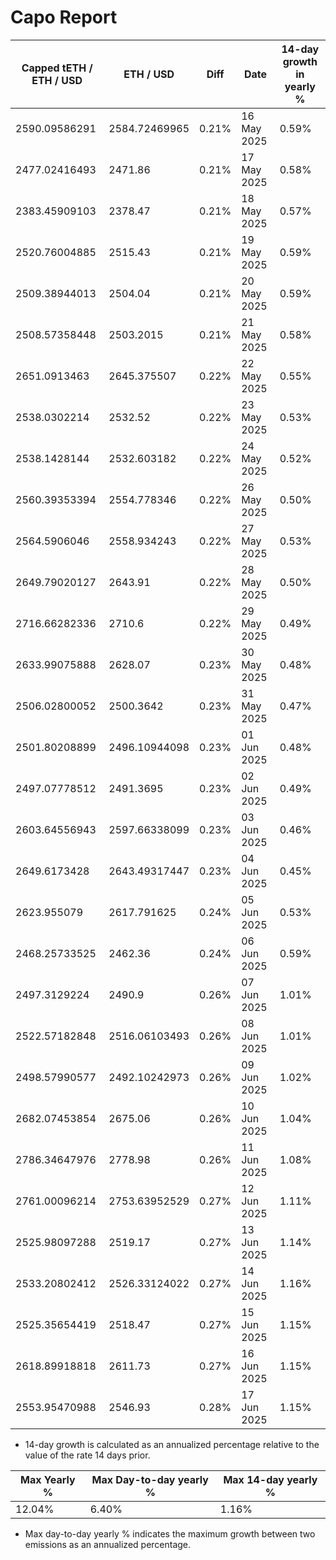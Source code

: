 # Capo Report

| Capped tETH / ETH / USD | ETH / USD     | Diff  | Date        | 14-day growth in yearly % |
| ----------------------- | ------------- | ----- | ----------- | ------------------------- |
| 2590.09586291           | 2584.72469965 | 0.21% | 16 May 2025 | 0.59%                     |
| 2477.02416493           | 2471.86       | 0.21% | 17 May 2025 | 0.58%                     |
| 2383.45909103           | 2378.47       | 0.21% | 18 May 2025 | 0.57%                     |
| 2520.76004885           | 2515.43       | 0.21% | 19 May 2025 | 0.59%                     |
| 2509.38944013           | 2504.04       | 0.21% | 20 May 2025 | 0.59%                     |
| 2508.57358448           | 2503.2015     | 0.21% | 21 May 2025 | 0.58%                     |
| 2651.0913463            | 2645.375507   | 0.22% | 22 May 2025 | 0.55%                     |
| 2538.0302214            | 2532.52       | 0.22% | 23 May 2025 | 0.53%                     |
| 2538.1428144            | 2532.603182   | 0.22% | 24 May 2025 | 0.52%                     |
| 2560.39353394           | 2554.778346   | 0.22% | 26 May 2025 | 0.50%                     |
| 2564.5906046            | 2558.934243   | 0.22% | 27 May 2025 | 0.53%                     |
| 2649.79020127           | 2643.91       | 0.22% | 28 May 2025 | 0.50%                     |
| 2716.66282336           | 2710.6        | 0.22% | 29 May 2025 | 0.49%                     |
| 2633.99075888           | 2628.07       | 0.23% | 30 May 2025 | 0.48%                     |
| 2506.02800052           | 2500.3642     | 0.23% | 31 May 2025 | 0.47%                     |
| 2501.80208899           | 2496.10944098 | 0.23% | 01 Jun 2025 | 0.48%                     |
| 2497.07778512           | 2491.3695     | 0.23% | 02 Jun 2025 | 0.49%                     |
| 2603.64556943           | 2597.66338099 | 0.23% | 03 Jun 2025 | 0.46%                     |
| 2649.6173428            | 2643.49317447 | 0.23% | 04 Jun 2025 | 0.45%                     |
| 2623.955079             | 2617.791625   | 0.24% | 05 Jun 2025 | 0.53%                     |
| 2468.25733525           | 2462.36       | 0.24% | 06 Jun 2025 | 0.59%                     |
| 2497.3129224            | 2490.9        | 0.26% | 07 Jun 2025 | 1.01%                     |
| 2522.57182848           | 2516.06103493 | 0.26% | 08 Jun 2025 | 1.01%                     |
| 2498.57990577           | 2492.10242973 | 0.26% | 09 Jun 2025 | 1.02%                     |
| 2682.07453854           | 2675.06       | 0.26% | 10 Jun 2025 | 1.04%                     |
| 2786.34647976           | 2778.98       | 0.26% | 11 Jun 2025 | 1.08%                     |
| 2761.00096214           | 2753.63952529 | 0.27% | 12 Jun 2025 | 1.11%                     |
| 2525.98097288           | 2519.17       | 0.27% | 13 Jun 2025 | 1.14%                     |
| 2533.20802412           | 2526.33124022 | 0.27% | 14 Jun 2025 | 1.16%                     |
| 2525.35654419           | 2518.47       | 0.27% | 15 Jun 2025 | 1.15%                     |
| 2618.89918818           | 2611.73       | 0.27% | 16 Jun 2025 | 1.15%                     |
| 2553.95470988           | 2546.93       | 0.28% | 17 Jun 2025 | 1.15%                     |

- 14-day growth is calculated as an annualized percentage relative to the value of the rate 14 days prior.

| Max Yearly % | Max Day-to-day yearly % | Max 14-day yearly % |
| ------------ | ----------------------- | ------------------- |
| 12.04%       | 6.40%                   | 1.16%               |

- Max day-to-day yearly % indicates the maximum growth between two emissions as an annualized percentage.

